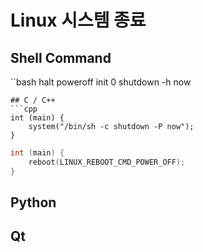 
# Linux 시스템 종료
## Shell Command
``bash
    halt
    poweroff
    init 0
    shutdown -h now
```
## C / C++
```cpp
int (main) {
    system("/bin/sh -c shutdown -P now");
}
```
```cpp
int (main) {
    reboot(LINUX_REBOOT_CMD_POWER_OFF);
}
```
## Python

## Qt

